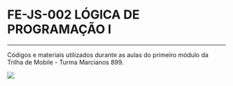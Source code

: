# FE-JS-002 LÓGICA DE PROGRAMAÇÃO I

---

Códigos e materiais utilizados durante as aulas do primeiro módulo da Trilha de Mobile - Turma Marcianos 899.

![](https://s3-sa-east-1.amazonaws.com/lcpi/9c86291b-e727-448a-950a-a72c3fcad2a5.png)
